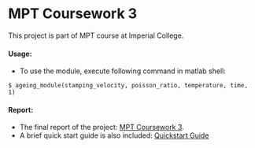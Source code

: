 # MPT Coursework 3

This project is part of MPT course at Imperial College.


#### Usage:

- To use the module, execute following command in matlab shell:

```
$ ageing_module(stamping_velocity, poisson_ratio, temperature, time, 1)
```

#### Report:

- The final report of the project: [MPT Coursework 3](doc/guide.pdf).
- A brief quick start guide is also included: [Quickstart Guide](doc/guide.pdf)
